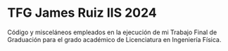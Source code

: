 # TFG James Ruiz IIS 2024
Código y misceláneos empleados en la ejecución de mi Trabajo Final de Graduación para el grado académico de Licenciatura en Ingeniería Física.

